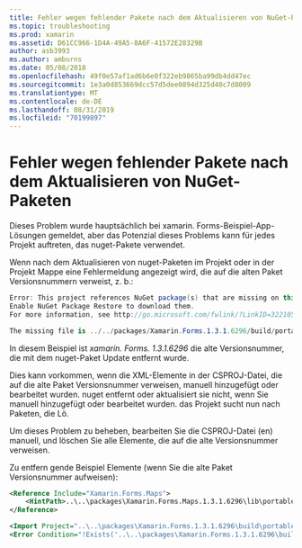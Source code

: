 ```yaml
---
title: Fehler wegen fehlender Pakete nach dem Aktualisieren von NuGet-Paketen
ms.topic: troubleshooting
ms.prod: xamarin
ms.assetid: D61CC966-1D4A-49A5-8A6F-41572E28329B
author: asb3993
ms.author: amburns
ms.date: 05/08/2018
ms.openlocfilehash: 49f0e57af1ad6b6e0f322eb9865ba99db4dd47ec
ms.sourcegitcommit: 1e3a0d853669dcc57d5dee0894d325d40c7d8009
ms.translationtype: MT
ms.contentlocale: de-DE
ms.lasthandoff: 08/31/2019
ms.locfileid: "70199897"
---
```

# <a name="missing-packages-error-after-updating-nuget-packages"></a>Fehler wegen fehlender Pakete nach dem Aktualisieren von NuGet-Paketen

Dieses Problem wurde hauptsächlich bei xamarin. Forms-Beispiel-App-Lösungen gemeldet, aber das Potenzial dieses Problems kann für jedes Projekt auftreten, das nuget-Pakete verwendet.

Wenn nach dem Aktualisieren von nuget-Paketen im Projekt oder in der Projekt Mappe eine Fehlermeldung angezeigt wird, die auf die alten Paket Versionsnummern verweist, z. b.:

```csharp
Error: This project references NuGet package(s) that are missing on this computer.
Enable NuGet Package Restore to download them.
For more information, see http://go.microsoft.com/fwlink/?LinkID=322105

The missing file is ../../packages/Xamarin.Forms.1.3.1.6296/build/portable-win+net45+wp80+MonoAndroid10+MonoTouch10+Xamarin.iOS10/Xamarin.Forms.targets. (FormsGallery)
```

In diesem Beispiel ist *xamarin. Forms. 1.3.1.6296* die alte Versionsnummer, die mit dem nuget-Paket Update entfernt wurde.

Dies kann vorkommen, wenn die XML-Elemente in der CSPROJ-Datei, die auf die alte Paket Versionsnummer verweisen, manuell hinzugefügt oder bearbeitet wurden. nuget entfernt oder aktualisiert sie nicht, wenn Sie manuell hinzugefügt oder bearbeitet wurden. das Projekt sucht nun nach Paketen, die Lö.

Um dieses Problem zu beheben, bearbeiten Sie die CSPROJ-Datei (en) manuell, und löschen Sie alle Elemente, die auf die alte Versionsnummer verweisen.

Zu entfern gende Beispiel Elemente (wenn Sie die alte Paket Versionsnummer aufweisen):

```xml
<Reference Include="Xamarin.Forms.Maps">
    <HintPath>..\..\packages\Xamarin.Forms.Maps.1.3.1.6296\lib\portable-win+net45+wp80+MonoAndroid10+MonoTouch10+Xamarin.iOS10\Xamarin.Forms.Maps.dll</HintPath>
</Reference>

<Import Project="..\..\packages\Xamarin.Forms.1.3.1.6296\build\portable-win+net45+wp80+MonoAndroid10+MonoTouch10+Xamarin.iOS10\Xamarin.Forms.targets" Condition="Exists('..\..\packages\Xamarin.Forms.1.3.1.6296\build\portable-win+net45+wp80+MonoAndroid10+MonoTouch10+Xamarin.iOS10\Xamarin.Forms.targets')" />
<Error Condition="!Exists('..\..\packages\Xamarin.Forms.1.3.1.6296\build\portable-win+net45+wp80+MonoAndroid10+MonoTouch10+Xamarin.iOS10\Xamarin.Forms.targets')" Text="$([System.String]::Format('$(ErrorText)', '..\..\packages\Xamarin.Forms.1.3.1.6296\build\portable-win+net45+wp80+MonoAndroid10+MonoTouch10+Xamarin.iOS10\Xamarin.Forms.targets'))" />
```
